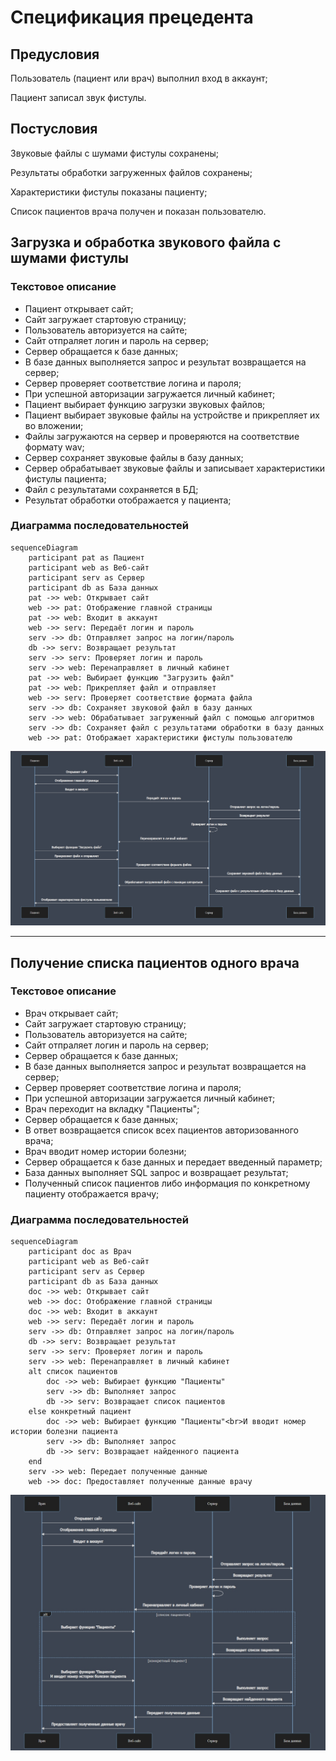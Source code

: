 # Спецификация прецедента

## Предусловия

Пользователь (пациент или врач) выполнил вход в аккаунт;

Пациент записал звук фистулы.

## Постусловия

Звуковые файлы с шумами фистулы сохранены;

Результаты обработки загруженных файлов сохранены;

Характеристики фистулы показаны пациенту;

Список пациентов врача получен и показан пользователю.

## Загрузка и обработка звукового файла с шумами фистулы

### Текстовое описание

- Пациент открывает сайт;
- Сайт загружает стартовую страницу;
- Пользователь авторизуется на сайте;
- Сайт отпраляет логин и пароль на сервер;
- Сервер обращается к базе данных;
- В базе данных выполняется запрос и результат возвращается на сервер;
- Сервер проверяет соответствие логина и пароля;
- При успешной авторизации загружается личный кабинет;
- Пациент выбирает функцию загрузки звуковых файлов;
- Пациент выбирает звуковые файлы на устройстве и прикрепляет их во вложении;
- Файлы загружаются на сервер и проверяются на соответствие формату wav;
- Сервер сохраняет звуковые файлы в базу данных;
- Сервер обрабатывает звуковые файлы и записывает характеристики фистулы пациента;
- Файл с результатами сохраняется в БД;
- Результат обработки отображается у пациента;

### Диаграмма последовательностей

```mermaid
sequenceDiagram
    participant pat as Пациент
    participant web as Веб-сайт
    participant serv as Сервер
    participant db as База данных
    pat ->> web: Открывает сайт
    web ->> pat: Отображение главной страницы
    pat ->> web: Входит в аккаунт
    web ->> serv: Передаёт логин и пароль
    serv ->> db: Отправляет запрос на логин/пароль
    db ->> serv: Возвращает результат
    serv ->> serv: Проверяет логин и пароль
    serv ->> web: Перенаправляет в личный кабинет
    pat ->> web: Выбирает функцию "Загрузить файл"
    pat ->> web: Прикрепляет файл и отправляет
    web ->> serv: Проверяет соответствие формата файла
    serv ->> db: Сохраняет звуковой файл в базу данных
    serv ->> web: Обрабатывает загруженный файл с помощью алгоритмов
    serv ->> db: Сохраняет файл с результатами обработки в базу данных
    web ->> pat: Отображает характеристики фистулы пользователю
```

![sequence #1](../pics/Use-spec-1.jpg)

---

## Получение списка пациентов одного врача

### Текстовое описание

- Врач открывает сайт;
- Сайт загружает стартовую страницу;
- Пользователь авторизуется на сайте;
- Сайт отпраляет логин и пароль на сервер;
- Сервер обращается к базе данных;
- В базе данных выполняется запрос и результат возвращается на сервер;
- Сервер проверяет соответствие логина и пароля;
- При успешной авторизации загружается личный кабинет;
- Врач переходит на вкладку "Пациенты";
- Сервер обращается к базе данных;
- В ответ возвращается список всех пациентов авторизованного врача;
- Врач вводит номер истории болезни;
- Сервер обращается к базе данных и передает введенный параметр;
- База данных выполняет SQL запрос и возвращает результат;
- Полученный список пациентов либо информация по конкретному пациенту отображается врачу;

### Диаграмма последовательностей

```mermaid
sequenceDiagram
    participant doc as Врач
    participant web as Веб-сайт
    participant serv as Сервер
    participant db as База данных
    doc ->> web: Открывает сайт
    web ->> doc: Отображение главной страницы
    doc ->> web: Входит в аккаунт
    web ->> serv: Передаёт логин и пароль
    serv ->> db: Отправляет запрос на логин/пароль
    db ->> serv: Возвращает результат
    serv ->> serv: Проверяет логин и пароль
    serv ->> web: Перенаправляет в личный кабинет
    alt список пациентов
        doc ->> web: Выбирает функцию "Пациенты"
        serv ->> db: Выполняет запрос
        db ->> serv: Возвращает список пациентов
    else конкретный пациент
        doc ->> web: Выбирает функцию "Пациенты"<br>И вводит номер истории болезни пациента
        serv ->> db: Выполняет запрос
        db ->> serv: Возвращает найденного пациента
    end
    serv ->> web: Передает полученные данные
    web ->> doc: Предоставляет полученные данные врачу
```

![sequence #2](../pics/Use-spec-2.jpg)
